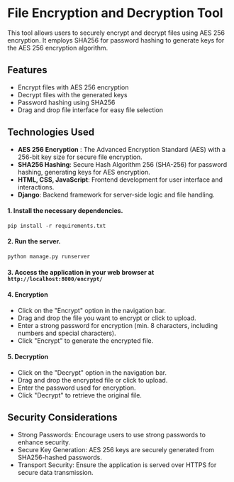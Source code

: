 # File Encryption and Decryption Tool
This tool allows users to securely encrypt and decrypt files using AES 256 encryption. It employs SHA256 for password hashing to generate keys for the AES 256 encryption algorithm.

## Features
- Encrypt files with AES 256 encryption
- Decrypt files with the generated keys
- Password hashing using SHA256
- Drag and drop file interface for easy file selection

## Technologies Used

- **AES 256 Encryption** : The Advanced Encryption Standard (AES) with a 256-bit key size for secure file encryption.
- **SHA256 Hashing**: Secure Hash Algorithm 256 (SHA-256) for password hashing, generating keys for AES encryption.
- **HTML, CSS, JavaScript**: Frontend development for user interface and interactions.
- **Django**: Backend framework for server-side logic and file handling.

#### 1. Install the necessary dependencies.
```
pip install -r requirements.txt
```

#### 2. Run the server.
```
python manage.py runserver
```

#### 3. Access the application in your web browser at ```http://localhost:8000/encrypt/```

#### 4. Encryption
- Click on the "Encrypt" option in the navigation bar.
- Drag and drop the file you want to encrypt or click to upload.
- Enter a strong password for encryption (min. 8 characters, including numbers and special characters).
- Click "Encrypt" to generate the encrypted file.

#### 5. Decryption
- Click on the "Decrypt" option in the navigation bar.
- Drag and drop the encrypted file or click to upload.
- Enter the password used for encryption.
- Click "Decrypt" to retrieve the original file.

## Security Considerations
- Strong Passwords: Encourage users to use strong passwords to enhance security.
- Secure Key Generation: AES 256 keys are securely generated from SHA256-hashed passwords.
- Transport Security: Ensure the application is served over HTTPS for secure data transmission.

